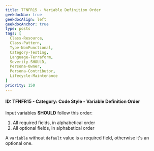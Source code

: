 ```yaml
---
title: TFNFR15 - Variable Definition Order
geekdocNav: true
geekdocAlign: left
geekdocAnchor: true
type: posts
tags: [
  Class-Resource,
  Class-Pattern,
  Type-NonFunctional,
  Category-Testing,
  Language-Terraform,
  Severity-SHOULD,
  Persona-Owner,
  Persona-Contributor,
  Lifecycle-Maintenance
]
priority: 150
---
```


#### ID: TFNFR15 - Category: Code Style - Variable Definition Order

Input variables **SHOULD** follow this order:

1. All required fields, in alphabetical order
2. All optional fields, in alphabetical order

A `variable` without `default` value is a required field, otherwise it's an optional one.
